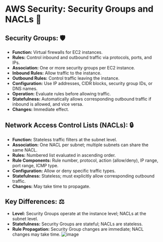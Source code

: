 # AWS Security: Security Groups and NACLs 🔐

## Security Groups: 🛡️
- **Function:** Virtual firewalls for EC2 instances.
- **Rules:** Control inbound and outbound traffic via protocols, ports, and IPs.
- **Association:** One or more security groups per EC2 instance.
- **Inbound Rules:** Allow traffic to the instance.
- **Outbound Rules:** Control traffic leaving the instance.
- **Configuration:** Use IP addresses, CIDR blocks, security group IDs, or DNS names.
- **Operation:** Evaluate rules before allowing traffic.
- **Statefulness:** Automatically allows corresponding outbound traffic if inbound is allowed, and vice versa.
- **Changes:** Immediate effect.

## Network Access Control Lists (NACLs): 🔒
- **Function:** Stateless traffic filters at the subnet level.
- **Association:** One NACL per subnet; multiple subnets can share the same NACL.
- **Rules:** Numbered list evaluated in ascending order.
- **Rule Components:** Rule number, protocol, action (allow/deny), IP range, port range, ICMP type.
- **Configuration:** Allow or deny specific traffic types.
- **Statefulness:** Stateless; must explicitly allow corresponding outbound traffic.
- **Changes:** May take time to propagate.

## Key Differences: ⚖️
- **Level:** Security Groups operate at the instance level; NACLs at the subnet level.
- **Statefulness:** Security Groups are stateful; NACLs are stateless.
- **Rule Propagation:** Security Group changes are immediate; NACL changes may take time.
![image](https://github.com/user-attachments/assets/50291ecf-b09e-4a51-960d-e42ffe066a55)
